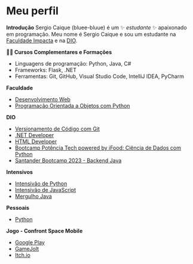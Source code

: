 # Meu perfil

**Introdução**
Sergio Caique (bluee-bluue) é um ✨ _estudante_ ✨ apaixonado em programação.
Meu nome é Sergio Caique e sou um estudante na [Faculdade Impacta](https://www.impacta.edu.br/) e na [DIO](https://web.dio.me/home).

**👨‍💻 Cursos Complementares e Formações**
* Linguagens de programação: Python, Java, C#
* Frameworks: Flask, .NET
* Ferramentas: Git, GitHub, Visual Studio Code, IntelliJ IDEA, PyCharm

**Faculdade**
* [Desenvolvimento Web](https://github.com/bluee-bluue/Faculdade_DevWeb)
* [Programação Orientada a Objetos com Python](https://github.com/bluee-bluue/Faculdade_PythonPOO)

**DIO**
* [Versionamento de Código com Git](https://github.com/bluee-bluue/VersionamentoDeCodigoGit-DIO)
* [.NET Developer](https://github.com/bluee-bluue/NET_DIO_Desafios)
* [HTML Developer](https://github.com/bluee-bluue/HTML_DIO_Desafios)
* [Bootcamp Potência Tech powered by iFood: Ciência de Dados com Python](https://github.com/bluee-bluue/PotenciaTechPython_iFood)
* [Santander Bootcamp 2023 - Backend Java](https://github.com/bluee-bluue/BackendJava_Santander)

**Intensivos**
* [Intensivão de Python](https://github.com/bluee-bluue/IntensivaoPython)
* [Intensivão de JavaScript](https://github.com/bluee-bluue/IntensivaoJavaScript)
* [Mergulho Java](https://github.com/bluee-bluue/MergulhoJava)

**Pessoais**
* [Python](https://github.com/bluee-bluue/Python)

**Jogo - Confront Space Mobile**
* [Google Play](https://play.google.com/store/apps/details?id=com.BlueGames.ConfrontSpaceMobile)
* [GameJolt](https://gamejolt.com/games/confrontspacemobile/500906)
* [Itch.io](https://blue-games-oficial.itch.io/confront-space-mobile)
